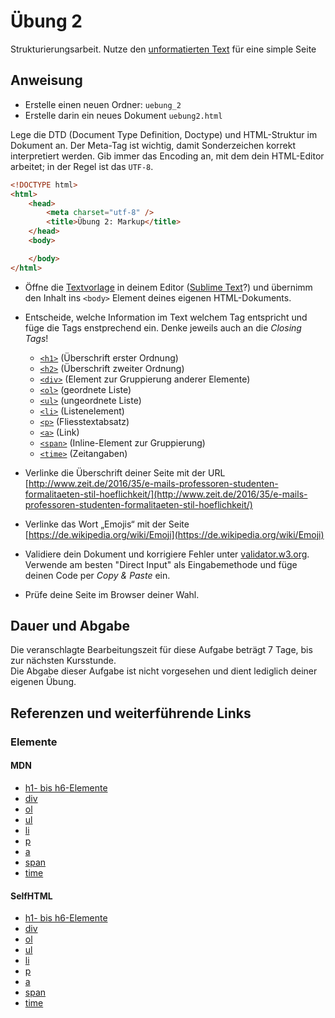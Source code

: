 # Übung 2

Strukturierungsarbeit. Nutze den [unformatierten Text](uebung_02_vorlage.txt) für eine simple Seite


## Anweisung

- Erstelle einen neuen Ordner: `uebung_2`
- Erstelle darin ein neues Dokument `uebung2.html`

Lege die DTD (Document Type Definition, Doctype) und HTML-Struktur im Dokument an. Der Meta-Tag ist wichtig, damit Sonderzeichen korrekt interpretiert werden. Gib immer das Encoding an, mit dem dein HTML-Editor arbeitet; in der Regel ist das `UTF-8`.

```html
<!DOCTYPE html>
<html>
    <head>
        <meta charset="utf-8" />
        <title>Übung 2: Markup</title>
    </head>
    <body>

    </body>
</html>
```

- Öffne die [Textvorlage](uebung_02_vorlage.txt) in deinem Editor ([Sublime Text](https://www.sublimetext.com/)?) und übernimm den Inhalt ins `<body>` Element deines eigenen HTML-Dokuments.

- Entscheide, welche Information im Text welchem Tag entspricht und füge die Tags enstprechend ein. Denke jeweils auch an die *Closing Tags*!

    - [`<h1>`](https://developer.mozilla.org/de/docs/Web/HTML/Element/h1-h6) (Überschrift erster Ordnung)
    - [`<h2>`](https://developer.mozilla.org/de/docs/Web/HTML/Element/h1-h6) (Überschrift zweiter Ordnung)
    - [`<div>`](https://developer.mozilla.org/de/docs/Web/HTML/Element/div) (Element zur Gruppierung anderer Elemente)
    - [`<ol>`](https://developer.mozilla.org/de/docs/Web/HTML/Element/ol) (geordnete Liste)
    - [`<ul>`](https://developer.mozilla.org/de/docs/Web/HTML/Element/ul) (ungeordnete Liste)
    - [`<li>`](https://developer.mozilla.org/de/docs/Web/HTML/Element/li) (Listenelement)
    - [`<p>`](https://developer.mozilla.org/de/docs/Web/HTML/Element/p) (Fliesstextabsatz)
    - [`<a>`](https://developer.mozilla.org/de/docs/Web/HTML/Element/a) (Link)
    - [`<span>`](https://developer.mozilla.org/de/docs/Web/HTML/Element/span) (Inline-Element zur Gruppierung)
    - [`<time>`](https://developer.mozilla.org/de/docs/Web/HTML/Element/time) (Zeitangaben)

- Verlinke die Überschrift deiner Seite mit der URL  
[http://www.zeit.de/2016/35/e-mails-professoren-studenten-formalitaeten-stil-hoeflichkeit/](http://www.zeit.de/2016/35/e-mails-professoren-studenten-formalitaeten-stil-hoeflichkeit/)
- Verlinke das Wort „Emojis“ mit der Seite  
[https://de.wikipedia.org/wiki/Emoji](https://de.wikipedia.org/wiki/Emoji)

- Validiere dein Dokument und korrigiere Fehler unter [validator.w3.org](http://validator.w3.org/). Verwende am besten "Direct Input" als Eingabemethode und füge deinen Code per *Copy & Paste* ein.

- Prüfe deine Seite im Browser deiner Wahl.

## Dauer und Abgabe

Die veranschlagte Bearbeitungszeit für diese Aufgabe beträgt 7 Tage, bis zur nächsten Kursstunde.  
Die Abgabe dieser Aufgabe ist nicht vorgesehen und dient lediglich deiner eigenen Übung.

## Referenzen und weiterführende Links

### Elemente

#### MDN

- [h1- bis h6-Elemente](https://developer.mozilla.org/de/docs/Web/HTML/Element/h1-h6)
- [div](https://developer.mozilla.org/de/docs/Web/HTML/Element/div)
- [ol](https://developer.mozilla.org/de/docs/Web/HTML/Element/ol)
- [ul](https://developer.mozilla.org/de/docs/Web/HTML/Element/ul)
- [li](https://developer.mozilla.org/de/docs/Web/HTML/Element/li)
- [p](https://developer.mozilla.org/de/docs/Web/HTML/Element/p)
- [a](https://developer.mozilla.org/de/docs/Web/HTML/Element/a)
- [span](https://developer.mozilla.org/de/docs/Web/HTML/Element/span)
- [time](https://developer.mozilla.org/de/docs/Web/HTML/Element/time)


#### SelfHTML

- [h1- bis h6-Elemente](https://wiki.selfhtml.org/wiki/HTML/Textstrukturierung/%C3%9Cberschrift)
- [div](https://wiki.selfhtml.org/wiki/HTML/Textstrukturierung/div)
- [ol](https://wiki.selfhtml.org/wiki/HTML/Textstrukturierung/ol)
- [ul](https://wiki.selfhtml.org/wiki/HTML/Textstrukturierung/ul)
- [li](https://wiki.selfhtml.org/wiki/HTML/Textstrukturierung/li)
- [p](https://wiki.selfhtml.org/wiki/HTML/Textstrukturierung/p)
- [a](https://wiki.selfhtml.org/wiki/HTML/Textauszeichnung/a)
- [span](https://wiki.selfhtml.org/wiki/HTML/Textauszeichnung/span)
- [time](https://wiki.selfhtml.org/wiki/HTML/Textauszeichnung/time)
